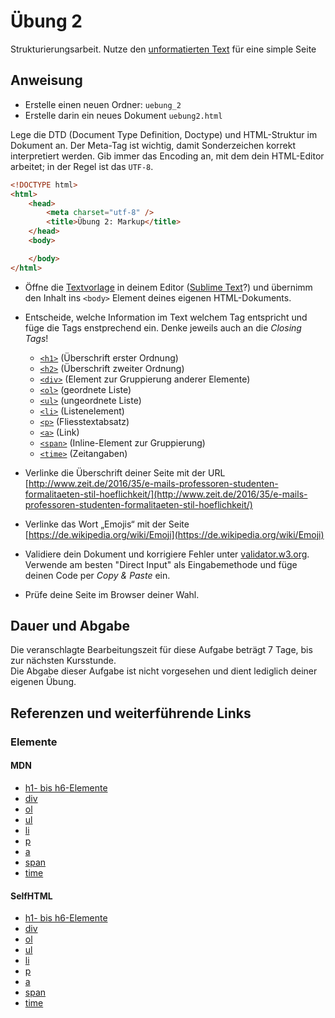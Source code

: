 # Übung 2

Strukturierungsarbeit. Nutze den [unformatierten Text](uebung_02_vorlage.txt) für eine simple Seite


## Anweisung

- Erstelle einen neuen Ordner: `uebung_2`
- Erstelle darin ein neues Dokument `uebung2.html`

Lege die DTD (Document Type Definition, Doctype) und HTML-Struktur im Dokument an. Der Meta-Tag ist wichtig, damit Sonderzeichen korrekt interpretiert werden. Gib immer das Encoding an, mit dem dein HTML-Editor arbeitet; in der Regel ist das `UTF-8`.

```html
<!DOCTYPE html>
<html>
    <head>
        <meta charset="utf-8" />
        <title>Übung 2: Markup</title>
    </head>
    <body>

    </body>
</html>
```

- Öffne die [Textvorlage](uebung_02_vorlage.txt) in deinem Editor ([Sublime Text](https://www.sublimetext.com/)?) und übernimm den Inhalt ins `<body>` Element deines eigenen HTML-Dokuments.

- Entscheide, welche Information im Text welchem Tag entspricht und füge die Tags enstprechend ein. Denke jeweils auch an die *Closing Tags*!

    - [`<h1>`](https://developer.mozilla.org/de/docs/Web/HTML/Element/h1-h6) (Überschrift erster Ordnung)
    - [`<h2>`](https://developer.mozilla.org/de/docs/Web/HTML/Element/h1-h6) (Überschrift zweiter Ordnung)
    - [`<div>`](https://developer.mozilla.org/de/docs/Web/HTML/Element/div) (Element zur Gruppierung anderer Elemente)
    - [`<ol>`](https://developer.mozilla.org/de/docs/Web/HTML/Element/ol) (geordnete Liste)
    - [`<ul>`](https://developer.mozilla.org/de/docs/Web/HTML/Element/ul) (ungeordnete Liste)
    - [`<li>`](https://developer.mozilla.org/de/docs/Web/HTML/Element/li) (Listenelement)
    - [`<p>`](https://developer.mozilla.org/de/docs/Web/HTML/Element/p) (Fliesstextabsatz)
    - [`<a>`](https://developer.mozilla.org/de/docs/Web/HTML/Element/a) (Link)
    - [`<span>`](https://developer.mozilla.org/de/docs/Web/HTML/Element/span) (Inline-Element zur Gruppierung)
    - [`<time>`](https://developer.mozilla.org/de/docs/Web/HTML/Element/time) (Zeitangaben)

- Verlinke die Überschrift deiner Seite mit der URL  
[http://www.zeit.de/2016/35/e-mails-professoren-studenten-formalitaeten-stil-hoeflichkeit/](http://www.zeit.de/2016/35/e-mails-professoren-studenten-formalitaeten-stil-hoeflichkeit/)
- Verlinke das Wort „Emojis“ mit der Seite  
[https://de.wikipedia.org/wiki/Emoji](https://de.wikipedia.org/wiki/Emoji)

- Validiere dein Dokument und korrigiere Fehler unter [validator.w3.org](http://validator.w3.org/). Verwende am besten "Direct Input" als Eingabemethode und füge deinen Code per *Copy & Paste* ein.

- Prüfe deine Seite im Browser deiner Wahl.

## Dauer und Abgabe

Die veranschlagte Bearbeitungszeit für diese Aufgabe beträgt 7 Tage, bis zur nächsten Kursstunde.  
Die Abgabe dieser Aufgabe ist nicht vorgesehen und dient lediglich deiner eigenen Übung.

## Referenzen und weiterführende Links

### Elemente

#### MDN

- [h1- bis h6-Elemente](https://developer.mozilla.org/de/docs/Web/HTML/Element/h1-h6)
- [div](https://developer.mozilla.org/de/docs/Web/HTML/Element/div)
- [ol](https://developer.mozilla.org/de/docs/Web/HTML/Element/ol)
- [ul](https://developer.mozilla.org/de/docs/Web/HTML/Element/ul)
- [li](https://developer.mozilla.org/de/docs/Web/HTML/Element/li)
- [p](https://developer.mozilla.org/de/docs/Web/HTML/Element/p)
- [a](https://developer.mozilla.org/de/docs/Web/HTML/Element/a)
- [span](https://developer.mozilla.org/de/docs/Web/HTML/Element/span)
- [time](https://developer.mozilla.org/de/docs/Web/HTML/Element/time)


#### SelfHTML

- [h1- bis h6-Elemente](https://wiki.selfhtml.org/wiki/HTML/Textstrukturierung/%C3%9Cberschrift)
- [div](https://wiki.selfhtml.org/wiki/HTML/Textstrukturierung/div)
- [ol](https://wiki.selfhtml.org/wiki/HTML/Textstrukturierung/ol)
- [ul](https://wiki.selfhtml.org/wiki/HTML/Textstrukturierung/ul)
- [li](https://wiki.selfhtml.org/wiki/HTML/Textstrukturierung/li)
- [p](https://wiki.selfhtml.org/wiki/HTML/Textstrukturierung/p)
- [a](https://wiki.selfhtml.org/wiki/HTML/Textauszeichnung/a)
- [span](https://wiki.selfhtml.org/wiki/HTML/Textauszeichnung/span)
- [time](https://wiki.selfhtml.org/wiki/HTML/Textauszeichnung/time)
